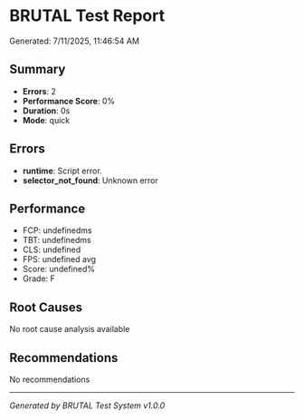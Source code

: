 # BRUTAL Test Report

Generated: 7/11/2025, 11:46:54 AM

## Summary

- **Errors**: 2
- **Performance Score**: 0%
- **Duration**: 0s
- **Mode**: quick

## Errors

- **runtime**: Script error.
- **selector_not_found**: Unknown error

## Performance


- FCP: undefinedms
- TBT: undefinedms
- CLS: undefined
- FPS: undefined avg
- Score: undefined%
- Grade: F


## Root Causes

No root cause analysis available

## Recommendations

No recommendations

---

*Generated by BRUTAL Test System v1.0.0*

